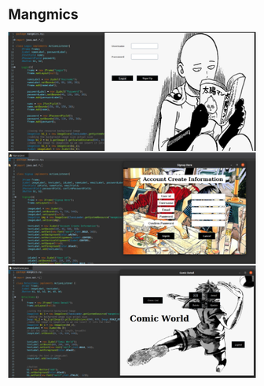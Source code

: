 
# Mangmics 
 
 ![Login](https://github.com/nou-ros/JavaLab/blob/main/_03_pet_projects/mangmics/project_images/2_login.png)
 ![signup](https://github.com/nou-ros/JavaLab/blob/main/_03_pet_projects/mangmics/project_images/3_signup_.png)
 ![dashboard](https://github.com/nou-ros/JavaLab/blob/main/_03_pet_projects/mangmics/project_images/4_dashboard.png)
